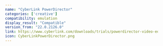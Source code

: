 ```yaml
---
name: "CyberLink PowerDirector"
categories: ['creative']
compatibility: emulation
display_result: "Compatible"
version_from: "22.0.2126.0"
link: https://www.cyberlink.com/downloads/trials/powerdirector-video-editing-software/download_en_US.html
icon: CyberLinkPowerDirector.png
---
```


